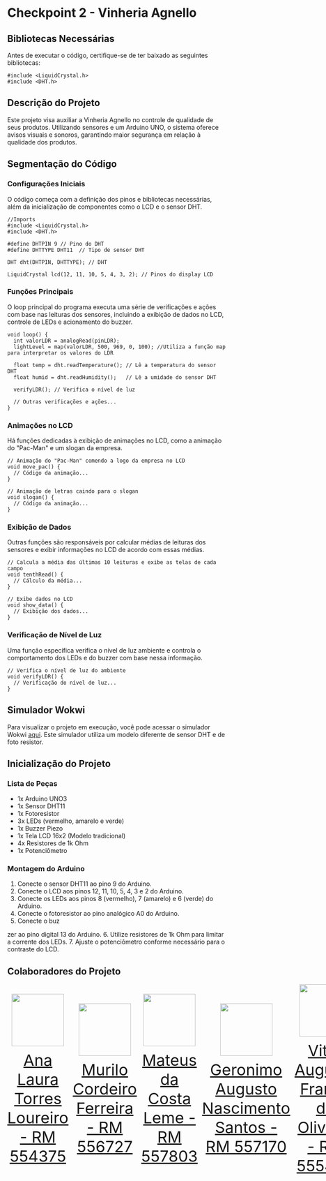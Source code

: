 # Checkpoint 2 - Vinheria Agnello

## Bibliotecas Necessárias
Antes de executar o código, certifique-se de ter baixado as seguintes bibliotecas:

```
#include <LiquidCrystal.h>
#include <DHT.h>
```

## Descrição do Projeto
Este projeto visa auxiliar a Vinheria Agnello no controle de qualidade de seus produtos. Utilizando sensores e um Arduino UNO, o sistema oferece avisos visuais e sonoros, garantindo maior segurança em relação à qualidade dos produtos.

## Segmentação do Código

### Configurações Iniciais
O código começa com a definição dos pinos e bibliotecas necessárias, além da inicialização de componentes como o LCD e o sensor DHT.

```
//Imports
#include <LiquidCrystal.h>
#include <DHT.h>

#define DHTPIN 9 // Pino do DHT
#define DHTTYPE DHT11  // Tipo de sensor DHT

DHT dht(DHTPIN, DHTTYPE); // DHT

LiquidCrystal lcd(12, 11, 10, 5, 4, 3, 2); // Pinos do display LCD
```

### Funções Principais
O loop principal do programa executa uma série de verificações e ações com base nas leituras dos sensores, incluindo a exibição de dados no LCD, controle de LEDs e acionamento do buzzer.


```
void loop() {
  int valorLDR = analogRead(pinLDR); 
  lightLevel = map(valorLDR, 500, 969, 0, 100); //Utiliza a função map para interpretar os valores do LDR

  float temp = dht.readTemperature(); // Lê a temperatura do sensor DHT
  float humid = dht.readHumidity();   // Lê a umidade do sensor DHT

  verifyLDR(); // Verifica o nível de luz

  // Outras verificações e ações...
}
```

### Animações no LCD
Há funções dedicadas à exibição de animações no LCD, como a animação do "Pac-Man" e um slogan da empresa.

```
// Animação do "Pac-Man" comendo a logo da empresa no LCD
void move_pac() {
  // Código da animação...
}

// Animação de letras caindo para o slogan
void slogan() {
  // Código da animação...
}
```

### Exibição de Dados
Outras funções são responsáveis por calcular médias de leituras dos sensores e exibir informações no LCD de acordo com essas médias.

```
// Calcula a média das últimas 10 leituras e exibe as telas de cada campo
void tenthRead() {
  // Cálculo da média...
}

// Exibe dados no LCD
void show_data() {
  // Exibição dos dados...
}
```

### Verificação de Nível de Luz
Uma função específica verifica o nível de luz ambiente e controla o comportamento dos LEDs e do buzzer com base nessa informação.

```
// Verifica o nível de luz do ambiente
void verifyLDR() {
  // Verificação do nível de luz...
}
```

## Simulador Wokwi
Para visualizar o projeto em execução, você pode acessar o simulador Wokwi [aqui](https://wokwi.com/projects/396351769363094529). Este simulador utiliza um modelo diferente de sensor DHT e de foto resistor.

## Inicialização do Projeto

### Lista de Peças
- 1x Arduino UNO3
- 1x Sensor DHT11
- 1x Fotoresistor
- 3x LEDs (vermelho, amarelo e verde)
- 1x Buzzer Piezo
- 1x Tela LCD 16x2 (Modelo tradicional)
- 4x Resistores de 1k Ohm
- 1x Potenciômetro

### Montagem do Arduino
1. Conecte o sensor DHT11 ao pino 9 do Arduino.
2. Conecte o LCD aos pinos 12, 11, 10, 5, 4, 3 e 2 do Arduino.
3. Conecte os LEDs aos pinos 8 (vermelho), 7 (amarelo) e 6 (verde) do Arduino.
4. Conecte o fotoresistor ao pino analógico A0 do Arduino.
5. Conecte o buz

zer ao pino digital 13 do Arduino.
6. Utilize resistores de 1k Ohm para limitar a corrente dos LEDs.
7. Ajuste o potenciômetro conforme necessário para o contraste do LCD.

## Colaboradores do Projeto
<div style="display: flex; justify-content: space-between; align-items: center;">
<a href="https://github.com/AnaTorresLoureiro" target="_blank" style="text-align: center; margin-right: 10px;">
<img loading="lazy" src="https://avatars.githubusercontent.com/AnaTorresLoureiro" width=120>
<p style="font-size:min(2vh, 36px); margin-top: 10px;">Ana Laura Torres Loureiro - RM 554375</p>
</a>
<a href="https://github.com/MuriloCngp" target="_blank" style="text-align: center; margin-right: 10px;">
<img loading="lazy" src="https://avatars.githubusercontent.com/MuriloCngp" width=120>
<p style="font-size:min(2vh, 36px); margin-top: 10px;">Murilo Cordeiro Ferreira - RM 556727</p>
</a>
<a href="https://github.com/MateusLem" target="_blank" style="text-align: center; margin-right: 10px;">
<img loading="lazy" src="https://avatars.githubusercontent.com/MateusLem" width=120>
<p style="font-size:min(2vh, 36px); margin-top: 10px;">Mateus da Costa Leme - RM 557803</p>
</a>
<a href="https://github.com/Geronimo-augusto" target="_blank" style="text-align: center; margin-right: 10px;">
<img loading="lazy" src="https://avatars.githubusercontent.com/Geronimo-augusto" width=120>
<p style="font-size:min(2vh, 36px); margin-top: 10px;">	Geronimo Augusto Nascimento Santos - RM 557170</p>
</a>
<a href="https://github.com/Vitorr-AF" target="_blank" style="text-align: center; margin-right: 10px;">
<img loading="lazy" src="https://avatars.githubusercontent.com/Vitorr-AF" width=120>
<p style="font-size:min(2vh, 36px); margin-top: 10px;">Vitor Augusto França de Oliveira - RM 555469</p>
</a>
</div>

